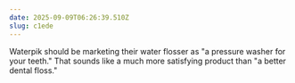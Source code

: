 ```yaml
---
date: 2025-09-09T06:26:39.510Z
slug: c1ede
---
```


Waterpik should be marketing their water flosser as "a pressure washer for your teeth." That sounds like a much more satisfying product than "a better dental floss."

